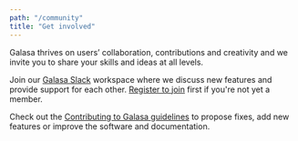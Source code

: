 ```yaml
---
path: "/community"
title: "Get involved"
---
```


Galasa thrives on users’ collaboration, contributions and creativity and we invite you to share your skills and ideas at all levels.

Join our <a href="https://galasa.slack.com" target="_blank"> Galasa Slack</a> workspace where we discuss new features and provide support for each other. <a href="https://join.slack.com/t/galasa/shared_invite/zt-ele2ic8x-VepEO1o13t4Jtb3ZuM4RUA" target="_blank"> Register to join</a> first if you're not yet a member.

Check out the [Contributing to Galasa guidelines](https://github.com/galasa-dev/projectmanagement/blob/main/contributing.md) to propose fixes, add new features or improve the software and documentation.




